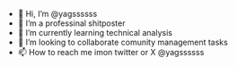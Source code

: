 - 👋 Hi, I’m @yagssssss
- 👀 I’m a professinal shitposter  
- 🌱 I’m currently learning technical analysis  
- 💞️ I’m looking to collaborate comunity management tasks  
- 📫 How to reach me imon twitter or X @yagssssss

<!---
yagssssss/yagssssss is a ✨ special ✨ repository because its `README.md` (this file) appears on your GitHub profile.
You can click the Preview link to take a look at your changes.
--->
